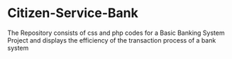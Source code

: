 # Citizen-Service-Bank
The Repository consists of css and php codes for a Basic Banking System Project and displays the efficiency of the transaction process of a bank system
